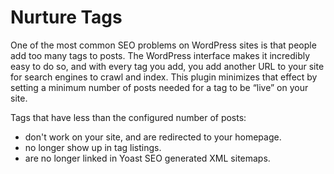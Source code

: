 # Nurture Tags
One of the most common SEO problems on WordPress sites is that people add too many tags to posts. The WordPress interface makes it incredibly easy to do so, and with every tag you add, you add another URL to your site for search engines to crawl and index. This plugin minimizes that effect by setting a minimum number of posts needed for a tag to be “live” on your site.

Tags that have less than the configured number of posts:
 * don't work on your site, and are redirected to your homepage.
 * no longer show up in tag listings.
 * are no longer linked in Yoast SEO generated XML sitemaps.
